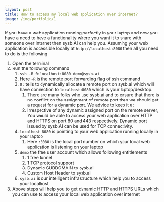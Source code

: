 ```yaml
---
layout: post
title: How to access my local web application over internet?
image: /img/portfolio/1
---
```


If you have a web application running perfectly in your laptop and now you have a need to have a functionality where you want it to share with someone over internet then sysb.AI can help you. Assuming your web application is accessible locally at `http://localhost:8080` then all you need to do is the following

1. Open the terminal
1. Run the following command
    1. `ssh -R 0:localhost:8080 demo@sysb.ai`
    1. Here `-R` is the remote port forwarding flag of ssh command
    1. `0:` tells to dynamically allocate a remote port on sysb.ai which will have connection to `localhost:8080` which is your laptop/desktop.
        1. There are many folks who use sysb.ai and to ensure that there is no conflict on the assignment of remote port then we should get a request for a dynamic port. We advice to keep it `0:`
        1. Irrespective of any dynamic assigned port on the remote server, You would be able to access your web application over HTTP and HTTPS on port 80 and 443 respectively. Dynamic port issued by sysb.AI can be used for TCP connectivity.
    1. `localhost:8080` is pointing to your web application running locally in your laptop
        1. Here `:8080` is the local port number on which your local web application is listening on your laptop 
    1. `demo` the free user account which allows following entitlements
        1. 1 free tunnel
        1. 1 TCP protocol support
        1. Dynamic SUBDOMAIN to sysb.ai
        1. Custom Host Header to sysb.ai
    1. `sysb.ai` is our intelligent infrastructure which help you to access your localhost
1. Above steps will help you to get dynamic HTTP and HTTPS URLs which you can use to access your local web application over internet